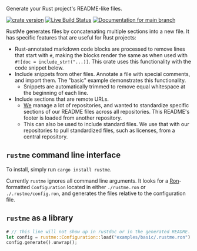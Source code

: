 Generate your Rust project's README-like files.

[![crate version](https://img.shields.io/crates/v/rustme.svg)](https://crates.io/crates/rustme)
[![Live Build Status](https://img.shields.io/github/workflow/status/khonsulabs/rustme/Tests/main)](https://github.com/khonsulabs/rustme/actions?query=workflow:Tests)
[![Documentation for `main` branch](https://img.shields.io/badge/docs-main-informational)](https://khonsulabs.github.io/rustme/main/rustme/)

RustMe generates files by concatenating multiple sections into a new file. It
has specific features that are useful for Rust projects:

- Rust-annotated markdown code blocks are processed to remove lines that start
  with `#`, making the blocks render the same as when used with `#![doc =
  include_str!("...)]`. This crate uses this functionality with the code snippet
  below.
- Include snippets from other files. Annotate a file with special comments, and
  import them. The "basic" example demonstrates this functionality.
  - Snippets are automatically trimmed to remove equal whitespace at the
    beginning of each line.
- Include sections that are remote URLs.
  - [We]($HOMEPAGE$) manage a lot of repositories, and wanted to
    standardize specific sections of our README files across all repositories.
    This README's footer is loaded from another repository.
  - This can also be used to include standard files. We use that with our
    repositories to pull standardized files, such as licenses, from a central
    repository.

## `rustme` command line interface

To install, simply run `cargo install rustme`.

Currently `rustme` ignores all command line arguments. It looks for a
[Ron](https://github.com/ron-rs/ron)-formatted `Configuration` located in either
`./rustme.ron` or `./.rustme/config.ron`, and generates the files relative to
the configuration file.

## `rustme` as a library

```rust
# // This line will not show up in rustdoc or in the generated README.
let config = rustme::Configuration::load("examples/basic/.rustme.ron").unwrap();
config.generate().unwrap();
```
